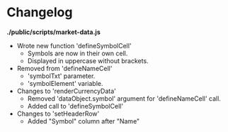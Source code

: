 # Changelog

**./public/scripts/market-data.js**
* Wrote new function 'defineSymbolCell'
	* Symbols are now in their own cell.
	* Displayed in uppercase without brackets.
* Removed from 'defineNameCell'
	* 'symbolTxt' parameter.
	* 'symbolElement' variable.
* Changes to 'renderCurrencyData'
	* Removed 'dataObject.symbol' argument for 'defineNameCell' call.
	* Added call to 'defineSymbolCell'
* Changes to 'setHeaderRow'
	* Added "Symbol" column after "Name"
